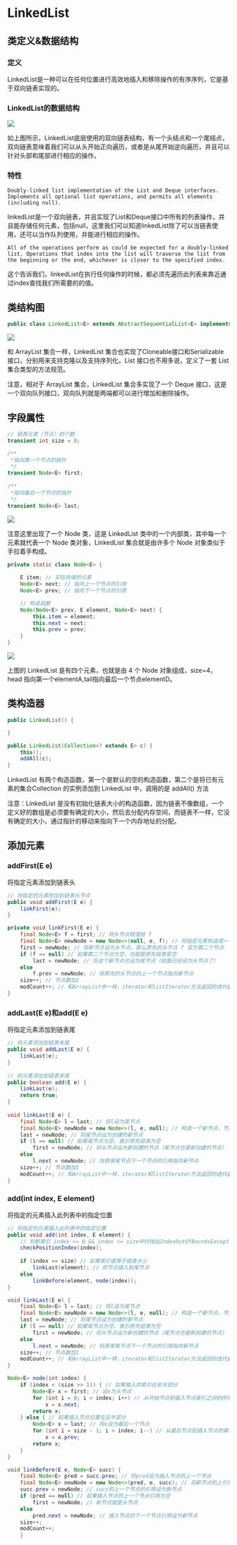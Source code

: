# LinkedList

## 类定义&数据结构
### 定义
LinkedList是一种可以在任何位置进行高效地插入和移除操作的有序序列，它是基于双向链表实现的。

### LinkedList的数据结构

![](./asserts/3.1.png)

如上图所示，LinkedList底层使用的双向链表结构，有一个头结点和一个尾结点，双向链表意味着我们可以从头开始正向遍历，或者是从尾开始逆向遍历，并且可以针对头部和尾部进行相应的操作。

### 特性
```text
Doubly-linked list implementation of the List and Deque interfaces. Implements all optional list operations, and permits all elements (including null).
```
linkedList是一个双向链表，并且实现了List和Deque接口中所有的列表操作，并且能存储任何元素，包括null，这里我们可以知道linkedList除了可以当链表使用，还可以当作队列使用，并能进行相应的操作。

```text
All of the operations perform as could be expected for a doubly-linked list. Operations that index into the list will traverse the list from the beginning or the end, whichever is closer to the specified index.
```
这个告诉我们，linkedList在执行任何操作的时候，都必须先遍历此列表来靠近通过index查找我们所需要的的值。

## 类结构图
```java
public class LinkedList<E> extends AbstractSequentialList<E> implements List<E>, Deque<E>, Cloneable, java.io.Serializable
```
![](./asserts/3.2.png)

和 ArrayList 集合一样，LinkedList 集合也实现了Cloneable接口和Serializable接口，分别用来支持克隆以及支持序列化。List 接口也不用多说，定义了一套 List 集合类型的方法规范。

注意，相对于 ArrayList 集合，LinkedList 集合多实现了一个 Deque 接口，这是一个双向队列接口，双向队列就是两端都可以进行增加和删除操作。

## 字段属性
```java
// 链表元素（节点）的个数
transient int size = 0;

/**
 *指向第一个节点的指针
 */
transient Node<E> first;
 
/**  
 *指向最后一个节点的指针
 */
transient Node<E> last;
```

![](./asserts/3.3.png)

注意这里出现了一个 Node 类，这是 LinkedList 类中的一个内部类，其中每一个元素就代表一个 Node 类对象，LinkedList 集合就是由许多个 Node 对象类似于手拉着手构成。

```java
private static class Node<E> {
    
    E item; // 实际存储的元素
    Node<E> next; // 指向上一个节点的引用
    Node<E> prev; // 指向下一个节点的引用

    // 构造函数
    Node(Node<E> prev, E element, Node<E> next) {
        this.item = element;
        this.next = next;
        this.prev = prev;
    }
}
```
![](./asserts/3.4.png)

上图的 LinkedList 是有四个元素，也就是由 4 个 Node 对象组成，size=4，head 指向第一个elementA,tail指向最后一个节点elementD。

## 类构造器

```java
public LinkedList() {

}

public LinkedList(Collection<? extends E> c) {
    this();
    addAll(c);
}
```

LinkedList 有两个构造函数，第一个是默认的空的构造函数，第二个是将已有元素的集合Collection 的实例添加到 LinkedList 中，调用的是 addAll() 方法

注意：LinkedList 是没有初始化链表大小的构造函数，因为链表不像数组，一个定义好的数组是必须要有确定的大小，然后去分配内存空间，而链表不一样，它没有确定的大小，通过指针的移动来指向下一个内存地址的分配。

## 添加元素

### addFirst(E e)

将指定元素添加到链表头
```java
// 将指定的元素附加到链表头节点
public void addFirst(E e) {
    linkFirst(e);
}

private void linkFirst(E e) {
    final Node<E> f = first; // 将头节点赋值给 f
    final Node<E> newNode = new Node<>(null, e, f); // 将指定元素构造成一个新节点，此节点的指向下一个节点的引用为头节点
    first = newNode; // 将新节点设为头节点，那么原先的头节点 f 变为第二个节点
    if (f == null) // 如果第二个节点为空，也就是原先链表是空
        last = newNode; // 将这个新节点也设为尾节点（前面已经设为头节点了）
    else
        f.prev = newNode; // 将原先的头节点的上一个节点指向新节点
    size++; // 节点数加1
    modCount++; // 和ArrayList中一样，iterator和listIterator方法返回的迭代器和列表迭代器实现使用。
}
```

### addLast(E e)和add(E e)

将指定元素添加到链表尾

```java
// 将元素添加到链表末尾
public void addLast(E e) {     
    linkLast(e);
}
  
// 将元素添加到链表末尾
public boolean add(E e) {
    linkLast(e);
    return true;
}
    
void linkLast(E e) {
    final Node<E> l = last; // 将l设为尾节点
    final Node<E> newNode = new Node<>(l, e, null); // 构造一个新节点，节点上一个节点引用指向尾节点l
    last = newNode; // 将尾节点设为创建的新节点
    if (l == null) // 如果尾节点为空，表示原先链表为空
        first = newNode; // 将头节点设为新创建的节点（尾节点也是新创建的节点）
    else
        l.next = newNode; // 将原来尾节点下一个节点的引用指向新节点
    size++; // 节点数加1
    modCount++; // 和ArrayList中一样，iterator和listIterator方法返回的迭代器和列表迭代器实现使用。
}
```

### add(int index, E element)

将指定的元素插入此列表中的指定位置

```java
// 将指定的元素插入此列表中的指定位置
public void add(int index, E element) {
    // 判断索引 index >= 0 && index <= size中时抛出IndexOutOfBoundsException异常
    checkPositionIndex(index);
    
    if (index == size) // 如果索引值等于链表大小
        linkLast(element); // 将节点插入到尾节点
    else
        linkBefore(element, node(index));
}

void linkLast(E e) {     
    final Node<E> l = last; // 将l设为尾节点
    final Node<E> newNode = new Node<>(l, e, null); // 构造一个新节点，节点上一个节点引用指向尾节点l
    last = newNode; // 将尾节点设为创建的新节点
    if (l == null) // 如果尾节点为空，表示原先链表为空
        first = newNode; // 将头节点设为新创建的节点（尾节点也是新创建的节点）
    else
        l.next = newNode; // 将原来尾节点下一个节点的引用指向新节点
    size++; // 节点数加1
    modCount++; // 和ArrayList中一样，iterator和listIterator方法返回的迭代器和列表迭代器实现使用。
}

Node<E> node(int index) {
    if (index < (size >> 1)) { // 如果插入的索引在前半部分
        Node<E> x = first; // 设x为头节点
        for (int i = 0; i < index; i++) // 从开始节点到插入节点索引之间的所有节点向后移动一位
            x = x.next;
        return x;
    } else { // 如果插入节点位置在后半部分
        Node<E> x = last; // 将x设为最后一个节点
        for (int i = size - 1; i > index; i--) // 从最后节点到插入节点的索引位置之间的所有节点向前移动一位
            x = x.prev;
        return x;
    }
}

void linkBefore(E e, Node<E> succ) {
    final Node<E> pred = succ.prev; // 将pred设为插入节点的上一个节点
    final Node<E> newNode = new Node<>(pred, e, succ); // 将新节点的上引用设为pred,下引用设为succ
    succ.prev = newNode; // succ的上一个节点的引用设为新节点
    if (pred == null) // 如果插入节点的上一个节点引用为空
        first = newNode; // 新节点就是头节点
    else
        pred.next = newNode; // 插入节点的下一个节点引用设为新节点
    size++;
    modCount++;
    }
```